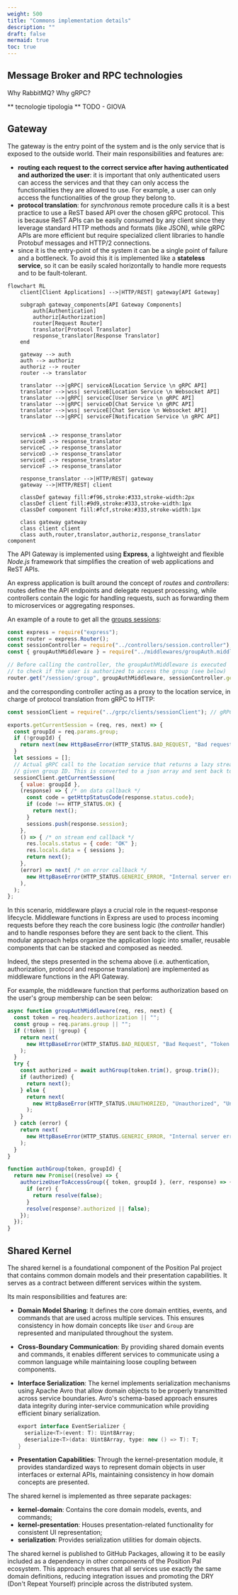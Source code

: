 ```yaml
---
weight: 500
title: "Commons implementation details"
description: ""
draft: false
mermaid: true
toc: true
---
```


## Message Broker and RPC technologies

Why RabbitMQ?
Why gRPC?

**
tecnologie
tipologia
**
TODO - GIOVA

## Gateway

The gateway is the entry point of the system and is the only service that is exposed to the outside world.
Their main responsibilities and features are:

- **routing each request to the correct service after having authenticated and authorized the user**: it is important that only authenticated users can access the services and that they can only access the functionalities they are allowed to use. For example, a user can only access the functionalities of the group they belong to.
- **protocol translation**: for _synchronous_ remote procedure calls it is a best practice to use a ReST based API over the chosen gRPC protocol. This is because ReST APIs can be easily consumed by any client since they leverage standard HTTP methods and formats (like JSON), while gRPC APIs are more efficient but require specialized client libraries to handle Protobuf messages and HTTP/2 connections.
- since it is the entry-point of the system it can be a single point of failure and a bottleneck. To avoid this it is implemented like a **stateless service**, so it can be easily scaled horizontally to handle more requests and to be fault-tolerant.

```mermaid
flowchart RL
    client[Client Applications] -->|HTTP/REST| gateway[API Gateway]
    
    subgraph gateway_components[API Gateway Components]
        auth[Authentication]
        authoriz[Authorization]
        router[Request Router]
        translator[Protocol Translator]
        response_translator[Response Translator]
    end
    
    gateway --> auth
    auth --> authoriz
    authoriz --> router
    router --> translator
    
    translator -->|gRPC| serviceA[Location Service \n gRPC API]
    translator -->|wss| serviceB[Location Service \n Websocket API]
    translator -->|gRPC| serviceC[User Service \n gRPC API]
    translator -->|gRPC| serviceD[Chat Service \n gRPC API]
    translator -->|wss| serviceE[Chat Service \n Websocket API]
    translator -->|gRPC| serviceF[Notification Service \n gRPC API]

    
    serviceA .-> response_translator
    serviceB .-> response_translator
    serviceC .-> response_translator
    serviceD .-> response_translator
    serviceE .-> response_translator
    serviceF .-> response_translator
    
    response_translator -->|HTTP/REST| gateway
    gateway -->|HTTP/REST| client
    
    classDef gateway fill:#f96,stroke:#333,stroke-width:2px
    classDef client fill:#9d9,stroke:#333,stroke-width:1px
    classDef component fill:#fcf,stroke:#333,stroke-width:1px
    
    class gateway gateway
    class client client
    class auth,router,translator,authoriz,response_translator component
```

The API Gateway is implemented using **Express**, a lightweight and flexible _Node.js_ framework that simplifies the creation of web applications and ReST APIs.

An express application is built around the concept of _routes_ and _controllers_: routes define the API endpoints and delegate request processing, while controllers contain the logic for handling requests, such as forwarding them to microservices or aggregating responses.

An example of a route to get all the [groups sessions]():

```javascript
const express = require("express");
const router = express.Router();
const sessionController = require("../controllers/session.controller");
const { groupAuthMiddleware } = require("../middlewares/groupAuth.middleware");

// Before calling the controller, the groupAuthMiddleware is executed 
// to check if the user is authorized to access the group (see below)
router.get("/session/:group", groupAuthMiddleware, sessionController.getCurrentSession);
```

and the corresponding controller acting as a proxy to the location service, in charge of protocol translation from gRPC to HTTP:

```javascript
const sessionClient = require("../grpc/clients/sessionClient"); // gRPC client

exports.getCurrentSession = (req, res, next) => {
  const groupId = req.params.group;
  if (!groupId) {
    return next(new HttpBaseError(HTTP_STATUS.BAD_REQUEST, "Bad request", "Group ID is required"));
  }
  let sessions = [];
  // Actual gRPC call to the location service that returns a lazy stream of sessions for the 
  // given group ID. This is converted to a json array and sent back to the client as a response.
  sessionClient.getCurrentSession(
    { value: groupId },
    (response) => { /* on data callback */
      const code = getHttpStatusCode(response.status.code);
      if (code !== HTTP_STATUS.OK) {
        return next();
      }
      sessions.push(response.session);
    },
    () => { /* on stream end callback */
      res.locals.status = { code: "OK" };
      res.locals.data = { sessions };
      return next();
    },
    (error) => next( /* on error callback */
      new HttpBaseError(HTTP_STATUS.GENERIC_ERROR, "Internal server error", `gRPC Error: ${error}`)
    ),
  );
};
```

In this scenario, middleware plays a crucial role in the request-response lifecycle.
Middleware functions in Express are used to process incoming requests before they reach the core business logic (the _controller_ handler) and to handle responses before they are sent back to the client.
This modular approach helps organize the application logic into smaller, reusable components that can be stacked and composed as needed.

Indeed, the steps presented in the schema above (i.e. authentication, authorization, protocol and response translation) are implemented as middleware functions in the API Gateway.

For example, the middleware function that performs authorization based on the user's group membership can be seen below:

```javascript
async function groupAuthMiddleware(req, res, next) {
  const token = req.headers.authorization || "";
  const group = req.params.group || "";
  if (!token || !group) {
    return next(
      new HttpBaseError(HTTP_STATUS.BAD_REQUEST, "Bad Request", "Token and groupId are required")
    );
  }
  try {
    const authorized = await authGroup(token.trim(), group.trim());
    if (authorized) {
      return next();
    } else {
      return next(
        new HttpBaseError(HTTP_STATUS.UNAUTHORIZED, "Unauthorized", "Unauthorized access to group")
      );
    }
  } catch (error) {
    return next(
      new HttpBaseError(HTTP_STATUS.GENERIC_ERROR, "Internal server error", `gRPC Error: ${error}`)
    );
  }
}

function authGroup(token, groupId) {
  return new Promise((resolve) => {
    authorizeUserToAccessGroup({ token, groupId }, (err, response) => {
      if (err) {
        return resolve(false);
      }
      resolve(response?.authorized || false);
    });
  });
}
```



## Shared Kernel

The shared kernel is a foundational component of the Position Pal project that contains common domain models and their presentation capabilities. It serves as a contract between different services within the system.

Its main responsibilities and features are:

- **Domain Model Sharing**: It defines the core domain entities, events, and commands that are used across multiple services. This ensures consistency in how domain concepts like `User` and `Group` are represented and manipulated throughout the system.

- **Cross-Boundary Communication**: By providing shared domain events and commands, it enables different services to communicate using a common language while maintaining loose coupling between components.

- **Interface Serialization**: The kernel implements serialization mechanisms using Apache Avro that allow domain objects to be properly transmitted across service boundaries. Avro's schema-based approach ensures data integrity during inter-service communication while providing efficient binary serialization.

  ```java
  export interface EventSerializer {
    serialize<T>(event: T): Uint8Array;
    deserialize<T>(data: Uint8Array, type: new () => T): T;
  }
  ```

- **Presentation Capabilities**: Through the kernel-presentation module, it provides standardized ways to represent domain objects in user interfaces or external APIs, maintaining consistency in how domain concepts are presented.

The shared kernel is implemented as three separate packages:
- **kernel-domain**: Contains the core domain models, events, and commands;
- **kernel-presentation**: Houses presentation-related functionality for consistent UI representation;
- **serialization**: Provides serialization utilities for domain objects.

The shared kernel is published to GitHub Packages, allowing it to be easily included as a dependency in other components of the Position Pal ecosystem. This approach ensures that all services use exactly the same domain definitions, reducing integration issues and promoting the DRY (Don't Repeat Yourself) principle across the distributed system.
